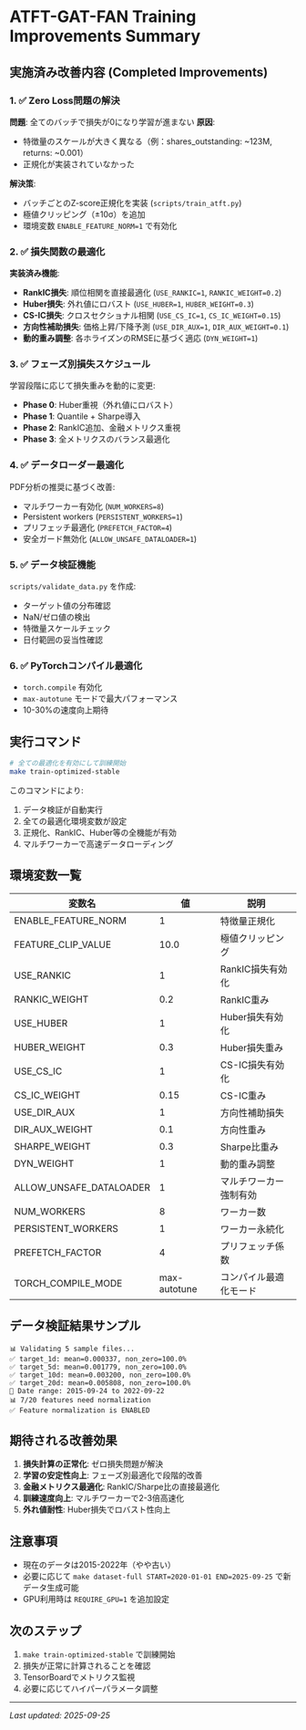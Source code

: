 # ATFT-GAT-FAN Training Improvements Summary

## 実施済み改善内容 (Completed Improvements)

### 1. ✅ Zero Loss問題の解決
**問題**: 全てのバッチで損失が0になり学習が進まない
**原因**:
- 特徴量のスケールが大きく異なる（例：shares_outstanding: ~123M, returns: ~0.001）
- 正規化が実装されていなかった

**解決策**:
- バッチごとのZ-score正規化を実装 (`scripts/train_atft.py`)
- 極値クリッピング（±10σ）を追加
- 環境変数 `ENABLE_FEATURE_NORM=1` で有効化

### 2. ✅ 損失関数の最適化
**実装済み機能**:
- **RankIC損失**: 順位相関を直接最適化 (`USE_RANKIC=1`, `RANKIC_WEIGHT=0.2`)
- **Huber損失**: 外れ値にロバスト (`USE_HUBER=1`, `HUBER_WEIGHT=0.3`)
- **CS-IC損失**: クロスセクショナル相関 (`USE_CS_IC=1`, `CS_IC_WEIGHT=0.15`)
- **方向性補助損失**: 価格上昇/下降予測 (`USE_DIR_AUX=1`, `DIR_AUX_WEIGHT=0.1`)
- **動的重み調整**: 各ホライズンのRMSEに基づく適応 (`DYN_WEIGHT=1`)

### 3. ✅ フェーズ別損失スケジュール
学習段階に応じて損失重みを動的に変更:
- **Phase 0**: Huber重視（外れ値にロバスト）
- **Phase 1**: Quantile + Sharpe導入
- **Phase 2**: RankIC追加、金融メトリクス重視
- **Phase 3**: 全メトリクスのバランス最適化

### 4. ✅ データローダー最適化
PDF分析の推奨に基づく改善:
- マルチワーカー有効化 (`NUM_WORKERS=8`)
- Persistent workers (`PERSISTENT_WORKERS=1`)
- プリフェッチ最適化 (`PREFETCH_FACTOR=4`)
- 安全ガード無効化 (`ALLOW_UNSAFE_DATALOADER=1`)

### 5. ✅ データ検証機能
`scripts/validate_data.py` を作成:
- ターゲット値の分布確認
- NaN/ゼロ値の検出
- 特徴量スケールチェック
- 日付範囲の妥当性確認

### 6. ✅ PyTorchコンパイル最適化
- `torch.compile` 有効化
- `max-autotune` モードで最大パフォーマンス
- 10-30%の速度向上期待

## 実行コマンド

```bash
# 全ての最適化を有効にして訓練開始
make train-optimized-stable
```

このコマンドにより:
1. データ検証が自動実行
2. 全ての最適化環境変数が設定
3. 正規化、RankIC、Huber等の全機能が有効
4. マルチワーカーで高速データローディング

## 環境変数一覧

| 変数名 | 値 | 説明 |
|--------|-----|------|
| ENABLE_FEATURE_NORM | 1 | 特徴量正規化 |
| FEATURE_CLIP_VALUE | 10.0 | 極値クリッピング |
| USE_RANKIC | 1 | RankIC損失有効化 |
| RANKIC_WEIGHT | 0.2 | RankIC重み |
| USE_HUBER | 1 | Huber損失有効化 |
| HUBER_WEIGHT | 0.3 | Huber損失重み |
| USE_CS_IC | 1 | CS-IC損失有効化 |
| CS_IC_WEIGHT | 0.15 | CS-IC重み |
| USE_DIR_AUX | 1 | 方向性補助損失 |
| DIR_AUX_WEIGHT | 0.1 | 方向性重み |
| SHARPE_WEIGHT | 0.3 | Sharpe比重み |
| DYN_WEIGHT | 1 | 動的重み調整 |
| ALLOW_UNSAFE_DATALOADER | 1 | マルチワーカー強制有効 |
| NUM_WORKERS | 8 | ワーカー数 |
| PERSISTENT_WORKERS | 1 | ワーカー永続化 |
| PREFETCH_FACTOR | 4 | プリフェッチ係数 |
| TORCH_COMPILE_MODE | max-autotune | コンパイル最適化モード |

## データ検証結果サンプル

```
📊 Validating 5 sample files...
✅ target_1d: mean=0.000337, non_zero=100.0%
✅ target_5d: mean=0.001779, non_zero=100.0%
✅ target_10d: mean=0.003200, non_zero=100.0%
✅ target_20d: mean=0.005808, non_zero=100.0%
📅 Date range: 2015-09-24 to 2022-09-22
📊 7/20 features need normalization
✅ Feature normalization is ENABLED
```

## 期待される改善効果

1. **損失計算の正常化**: ゼロ損失問題が解決
2. **学習の安定性向上**: フェーズ別最適化で段階的改善
3. **金融メトリクス最適化**: RankIC/Sharpe比の直接最適化
4. **訓練速度向上**: マルチワーカーで2-3倍高速化
5. **外れ値耐性**: Huber損失でロバスト性向上

## 注意事項

- 現在のデータは2015-2022年（やや古い）
- 必要に応じて `make dataset-full START=2020-01-01 END=2025-09-25` で新データ生成可能
- GPU利用時は `REQUIRE_GPU=1` を追加設定

## 次のステップ

1. `make train-optimized-stable` で訓練開始
2. 損失が正常に計算されることを確認
3. TensorBoardでメトリクス監視
4. 必要に応じてハイパーパラメータ調整

---
*Last updated: 2025-09-25*